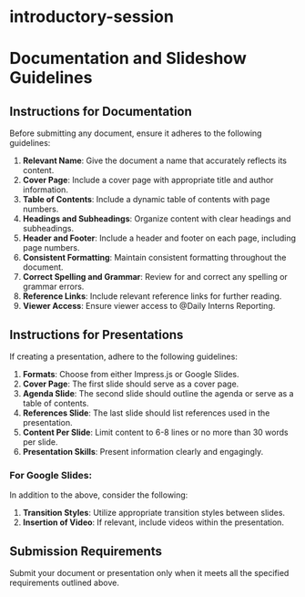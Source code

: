 # introductory-session

# Documentation and Slideshow Guidelines

## Instructions for Documentation

Before submitting any document, ensure it adheres to the following guidelines:

1. **Relevant Name**: Give the document a name that accurately reflects its content.
2. **Cover Page**: Include a cover page with appropriate title and author information.
3. **Table of Contents**: Include a dynamic table of contents with page numbers.
4. **Headings and Subheadings**: Organize content with clear headings and subheadings.
5. **Header and Footer**: Include a header and footer on each page, including page numbers.
6. **Consistent Formatting**: Maintain consistent formatting throughout the document.
7. **Correct Spelling and Grammar**: Review for and correct any spelling or grammar errors.
8. **Reference Links**: Include relevant reference links for further reading.
9. **Viewer Access**: Ensure viewer access to @Daily Interns Reporting.

## Instructions for Presentations

If creating a presentation, adhere to the following guidelines:

1. **Formats**: Choose from either Impress.js or Google Slides.
2. **Cover Page**: The first slide should serve as a cover page.
3. **Agenda Slide**: The second slide should outline the agenda or serve as a table of contents.
4. **References Slide**: The last slide should list references used in the presentation.
5. **Content Per Slide**: Limit content to 6-8 lines or no more than 30 words per slide.
6. **Presentation Skills**: Present information clearly and engagingly.

### For Google Slides:

In addition to the above, consider the following:

1. **Transition Styles**: Utilize appropriate transition styles between slides.
2. **Insertion of Video**: If relevant, include videos within the presentation.

## Submission Requirements

Submit your document or presentation only when it meets all the specified requirements outlined above.


